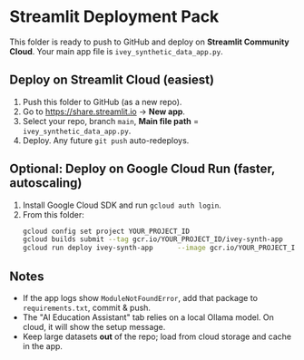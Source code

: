 # Streamlit Deployment Pack

This folder is ready to push to GitHub and deploy on **Streamlit Community Cloud**.
Your main app file is `ivey_synthetic_data_app.py`.

## Deploy on Streamlit Cloud (easiest)
1. Push this folder to GitHub (as a new repo).
2. Go to https://share.streamlit.io → **New app**.
3. Select your repo, branch `main`, **Main file path** = `ivey_synthetic_data_app.py`.
4. Deploy. Any future `git push` auto-redeploys.

## Optional: Deploy on Google Cloud Run (faster, autoscaling)
1. Install Google Cloud SDK and run `gcloud auth login`.
2. From this folder:
   ```bash
   gcloud config set project YOUR_PROJECT_ID
   gcloud builds submit --tag gcr.io/YOUR_PROJECT_ID/ivey-synth-app
   gcloud run deploy ivey-synth-app      --image gcr.io/YOUR_PROJECT_ID/ivey-synth-app      --platform managed --region YOUR_REGION --allow-unauthenticated      --memory 2Gi --cpu 2 --concurrency 20 --min-instances 0 --max-instances 50
   ```

## Notes
- If the app logs show `ModuleNotFoundError`, add that package to `requirements.txt`, commit & push.
- The "AI Education Assistant" tab relies on a local Ollama model. On cloud, it will show the setup message.
- Keep large datasets **out** of the repo; load from cloud storage and cache in the app.
